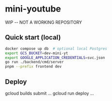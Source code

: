 # mini-youtube

WIP -- NOT A WORKING REPOSITORY

## Quick start (local)

```bash
docker compose up db  # optional local Postgres
export GCS_BUCKET=dev-mini-yt
export GOOGLE_APPLICATION_CREDENTIALS=svc.json
go run ./backend/cmd/server
pnpm --prefix frontend dev
```

## Deploy

gcloud builds submit …
gcloud run deploy …